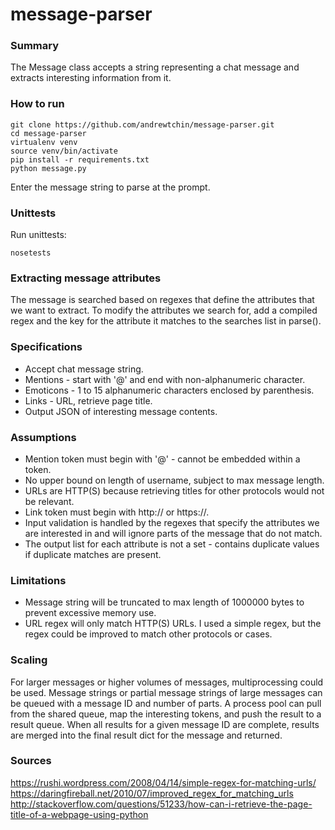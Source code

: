 # message-parser

### Summary

The Message class accepts a string representing a chat message and extracts
interesting information from it.

### How to run

```
git clone https://github.com/andrewtchin/message-parser.git
cd message-parser
virtualenv venv
source venv/bin/activate
pip install -r requirements.txt
python message.py
```

Enter the message string to parse at the prompt.

### Unittests

Run unittests:
```
nosetests
```

### Extracting message attributes

The message is searched based on regexes that define the attributes
that we want to extract. To modify the attributes we search for,
add a compiled regex and the key for the attribute it matches to the
searches list in parse().

### Specifications

* Accept chat message string.
* Mentions - start with '@' and end with non-alphanumeric character.
* Emoticons - 1 to 15 alphanumeric characters enclosed by parenthesis.
* Links - URL, retrieve page title.
* Output JSON of interesting message contents.

### Assumptions

* Mention token must begin with '@' - cannot be embedded within a token.
* No upper bound on length of username, subject to max message length.
* URLs are HTTP(S) because retrieving titles for other protocols would
not be relevant.
* Link token must begin with http:// or https://.
* Input validation is handled by the regexes that specify the attributes
we are interested in and will ignore parts of the message that do not match.
* The output list for each attribute is not a set - contains duplicate values
if duplicate matches are present.

### Limitations

* Message string will be truncated to max length of 1000000 bytes to prevent
excessive memory use.
* URL regex will only match HTTP(S) URLs. I used a simple regex, but the
regex could be improved to match other protocols or cases.

### Scaling

For larger messages or higher volumes of messages, multiprocessing could be used.
Message strings or partial message strings of large messages can be queued with
a message ID and number of parts.
A process pool can pull from the shared queue, map the interesting tokens,
and push the result to a result queue. When all results for a given message ID
are complete, results are merged into the final result dict for the message and
returned.

### Sources

https://rushi.wordpress.com/2008/04/14/simple-regex-for-matching-urls/
https://daringfireball.net/2010/07/improved_regex_for_matching_urls
http://stackoverflow.com/questions/51233/how-can-i-retrieve-the-page-title-of-a-webpage-using-python
